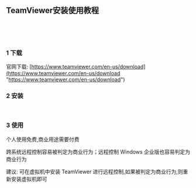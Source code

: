 ## TeamViewer安装使用教程  

​    

​    

### 1 下载  

官网下载: [https://www.teamviewer.com/en-us/download](https://www.teamviewer.com/en-us/download "https://www.teamviewer.com/en-us/download")  
    
### 2 安装  

​    

### 3 使用  

个人使用免费,商业用途需要付费  

跨系统远程控制容易被判定为商业行为；远程控制 Windows 企业版也容易判定为商业行为  

建议: 可在虚拟机中安装 TeamViewer 进行远程控制,如果被判定为商业行为,则重新安装虚拟机即可  



